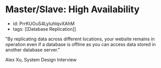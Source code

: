 # Master/Slave: High Availability
* id: PrrKUOuS4LyIuhlqvXAhM
* tags: [[Database Replication]]

"By replicating data across different locations, your website remains in operation even if a database is offline as you can access data stored in another database server."

Alex Xu, System Design Interview